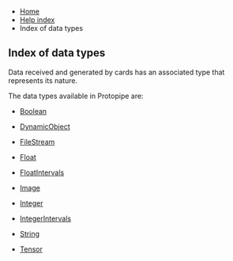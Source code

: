 <ul class="breadcrumb">
    <li><a href="">Home</a></li>
    <li><a href="help.html">Help index</a></li>
    <li>Index of data types</li>
</ul>

## Index of data types

Data received and generated by cards has an associated type that represents its nature.

The data types available in Protopipe are:


* [Boolean](types/Boolean.html)

* [DynamicObject](types/DynamicObject.html)

* [FileStream](types/FileStream.html)

* [Float](types/Float.html)

* [FloatIntervals](types/FloatIntervals.html)

* [Image](types/Image.html)

* [Integer](types/Integer.html)

* [IntegerIntervals](types/IntegerIntervals.html)

* [String](types/String.html)

* [Tensor](types/Tensor.html)
